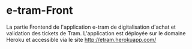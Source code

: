 # e-tram-Front
La partie Frontend de l'application e-tram de digitalisation d'achat et validation des tickets de Tram.
L'application est déployée sur le domaine Heroku et accessible via le site http://etram.herokuapp.com/
